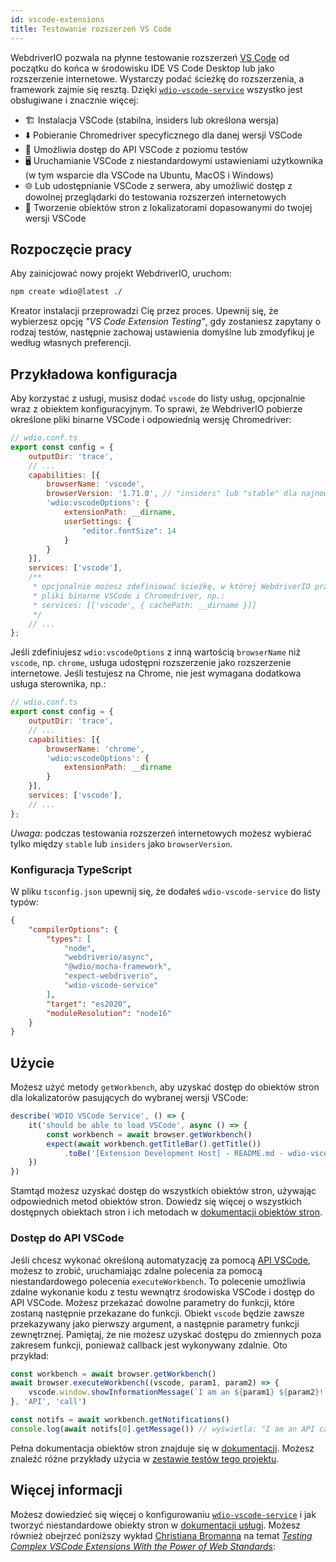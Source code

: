 ```yaml
---
id: vscode-extensions
title: Testowanie rozszerzeń VS Code
---
```


WebdriverIO pozwala na płynne testowanie rozszerzeń [VS Code](https://code.visualstudio.com/) od początku do końca w środowisku IDE VS Code Desktop lub jako rozszerzenie internetowe. Wystarczy podać ścieżkę do rozszerzenia, a framework zajmie się resztą. Dzięki [`wdio-vscode-service`](https://www.npmjs.com/package/wdio-vscode-service) wszystko jest obsługiwane i znacznie więcej:

- 🏗️ Instalacja VSCode (stabilna, insiders lub określona wersja)
- ⬇️ Pobieranie Chromedriver specyficznego dla danej wersji VSCode
- 🚀 Umożliwia dostęp do API VSCode z poziomu testów
- 🖥️ Uruchamianie VSCode z niestandardowymi ustawieniami użytkownika (w tym wsparcie dla VSCode na Ubuntu, MacOS i Windows)
- 🌐 Lub udostępnianie VSCode z serwera, aby umożliwić dostęp z dowolnej przeglądarki do testowania rozszerzeń internetowych
- 📔 Tworzenie obiektów stron z lokalizatorami dopasowanymi do twojej wersji VSCode

## Rozpoczęcie pracy

Aby zainicjować nowy projekt WebdriverIO, uruchom:

```sh
npm create wdio@latest ./
```

Kreator instalacji przeprowadzi Cię przez proces. Upewnij się, że wybierzesz opcję _"VS Code Extension Testing"_, gdy zostaniesz zapytany o rodzaj testów, następnie zachowaj ustawienia domyślne lub zmodyfikuj je według własnych preferencji.

## Przykładowa konfiguracja

Aby korzystać z usługi, musisz dodać `vscode` do listy usług, opcjonalnie wraz z obiektem konfiguracyjnym. To sprawi, że WebdriverIO pobierze określone pliki binarne VSCode i odpowiednią wersję Chromedriver:

```js
// wdio.conf.ts
export const config = {
    outputDir: 'trace',
    // ...
    capabilities: [{
        browserName: 'vscode',
        browserVersion: '1.71.0', // "insiders" lub "stable" dla najnowszej wersji VSCode
        'wdio:vscodeOptions': {
            extensionPath: __dirname,
            userSettings: {
                "editor.fontSize": 14
            }
        }
    }],
    services: ['vscode'],
    /**
     * opcjonalnie możesz zdefiniować ścieżkę, w której WebdriverIO przechowuje
     * pliki binarne VSCode i Chromedriver, np.:
     * services: [['vscode', { cachePath: __dirname }]]
     */
    // ...
};
```

Jeśli zdefiniujesz `wdio:vscodeOptions` z inną wartością `browserName` niż `vscode`, np. `chrome`, usługa udostępni rozszerzenie jako rozszerzenie internetowe. Jeśli testujesz na Chrome, nie jest wymagana dodatkowa usługa sterownika, np.:

```js
// wdio.conf.ts
export const config = {
    outputDir: 'trace',
    // ...
    capabilities: [{
        browserName: 'chrome',
        'wdio:vscodeOptions': {
            extensionPath: __dirname
        }
    }],
    services: ['vscode'],
    // ...
};
```

_Uwaga:_ podczas testowania rozszerzeń internetowych możesz wybierać tylko między `stable` lub `insiders` jako `browserVersion`.

### Konfiguracja TypeScript

W pliku `tsconfig.json` upewnij się, że dodałeś `wdio-vscode-service` do listy typów:

```json
{
    "compilerOptions": {
        "types": [
            "node",
            "webdriverio/async",
            "@wdio/mocha-framework",
            "expect-webdriverio",
            "wdio-vscode-service"
        ],
        "target": "es2020",
        "moduleResolution": "node16"
    }
}
```

## Użycie

Możesz użyć metody `getWorkbench`, aby uzyskać dostęp do obiektów stron dla lokalizatorów pasujących do wybranej wersji VSCode:

```ts
describe('WDIO VSCode Service', () => {
    it('should be able to load VSCode', async () => {
        const workbench = await browser.getWorkbench()
        expect(await workbench.getTitleBar().getTitle())
            .toBe('[Extension Development Host] - README.md - wdio-vscode-service - Visual Studio Code')
    })
})
```

Stamtąd możesz uzyskać dostęp do wszystkich obiektów stron, używając odpowiednich metod obiektów stron. Dowiedz się więcej o wszystkich dostępnych obiektach stron i ich metodach w [dokumentacji obiektów stron](https://webdriverio-community.github.io/wdio-vscode-service/).

### Dostęp do API VSCode

Jeśli chcesz wykonać określoną automatyzację za pomocą [API VSCode](https://code.visualstudio.com/api/references/vscode-api), możesz to zrobić, uruchamiając zdalne polecenia za pomocą niestandardowego polecenia `executeWorkbench`. To polecenie umożliwia zdalne wykonanie kodu z testu wewnątrz środowiska VSCode i dostęp do API VSCode. Możesz przekazać dowolne parametry do funkcji, które zostaną następnie przekazane do funkcji. Obiekt `vscode` będzie zawsze przekazywany jako pierwszy argument, a następnie parametry funkcji zewnętrznej. Pamiętaj, że nie możesz uzyskać dostępu do zmiennych poza zakresem funkcji, ponieważ callback jest wykonywany zdalnie. Oto przykład:

```ts
const workbench = await browser.getWorkbench()
await browser.executeWorkbench((vscode, param1, param2) => {
    vscode.window.showInformationMessage(`I am an ${param1} ${param2}!`)
}, 'API', 'call')

const notifs = await workbench.getNotifications()
console.log(await notifs[0].getMessage()) // wyświetla: "I am an API call!"
```

Pełna dokumentacja obiektów stron znajduje się w [dokumentacji](https://webdriverio-community.github.io/wdio-vscode-service/modules.html). Możesz znaleźć różne przykłady użycia w [zestawie testów tego projektu](https://github.com/webdriverio-community/wdio-vscode-service/blob/main/test/specs).

## Więcej informacji

Możesz dowiedzieć się więcej o konfigurowaniu [`wdio-vscode-service`](https://www.npmjs.com/package/wdio-vscode-service) i jak tworzyć niestandardowe obiekty stron w [dokumentacji usługi](/docs/wdio-vscode-service). Możesz również obejrzeć poniższy wykład [Christiana Bromanna](https://twitter.com/bromann) na temat [_Testing Complex VSCode Extensions With the Power of Web Standards_](https://www.youtube.com/watch?v=PhGNTioBUiU):

<LiteYouTubeEmbed
    id="PhGNTioBUiU"
    title="Testing Complex VSCode Extensions With the Power of Web Standards"
/>